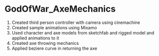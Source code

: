 # GodOfWar_AxeMechanics

1. Created third person controller with camera using cinemachine
2. Created sample animations using Mixamo
3. Used character and axe models from sketchfab and rigged model and applied animations to it
4. Created axe throwing mechanics 
5. Applied beziere curve in returning the axe


